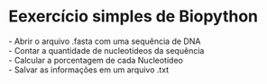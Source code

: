 <h1>Eexercício simples de Biopython</h1>
<p>- Abrir o arquivo .fasta com uma sequência de DNA <br>
- Contar a quantidade de nucleotídeos da sequência <br>
- Calcular a porcentagem de cada Nucleotídeo <br>
- Salvar as informações em um arquivo .txt</p>
